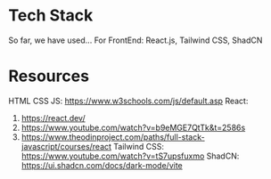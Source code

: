 # Tech Stack 
So far, we have used...
For FrontEnd: React.js, Tailwind CSS, ShadCN


# Resources
HTML CSS JS: https://www.w3schools.com/js/default.asp
React: 
1. https://react.dev/
2. https://www.youtube.com/watch?v=b9eMGE7QtTk&t=2586s
3. https://www.theodinproject.com/paths/full-stack-javascript/courses/react
Tailwind CSS: https://www.youtube.com/watch?v=tS7upsfuxmo
ShadCN: 
https://ui.shadcn.com/docs/dark-mode/vite
